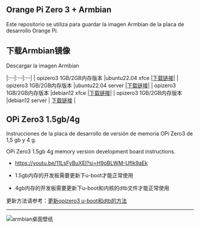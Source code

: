## Orange Pi Zero 3 + Armbian
Este repositorio se utiliza para guardar la imagen Armbian de la placa de desarrollo Orange Pi.
## 下载Armbian镜像
Descargar la imagen Armbian

|:--|:--|:--|
| opizero3 1GB/2GB内存版本 |ubuntu22.04 xfce |[下载链接](https://github.com/leeboby/armbian-images/releases/download/opizero3/Armbian_23.08.0-trunk_Orangepizero3_jammy_current_6.1.31_xfce_desktop-1GB-2GB.img.xz)|
| opizero3 1GB/2GB内存版本 |ubuntu22.04 server |[下载链接](https://github.com/leeboby/armbian-images/releases/download/opizero3/Armbian_23.08.0-trunk_Orangepizero3_jammy_current_6.1.31-1GB-2GB.img.xz)|
| opizero3 1GB/2GB内存版本 |debian12 xfce |[下载链接](https://github.com/leeboby/armbian-images/releases/download/opizero3/Armbian_23.08.0-trunk_Orangepizero3_bookworm_current_6.1.31_xfce_desktop-1GB-2GB.img.xz)|
| opizero3 1GB/2GB内存版本 |debian12 server | [下载链接](https://github.com/leeboby/armbian-images/releases/download/opizero3/Armbian_23.08.0-trunk_Orangepizero3_bookworm_current_6.1.31-1GB-2GB.img.xz) |

## OPi Zero3 1.5gb/4g
Instrucciones de la placa de desarrollo de versión de memoria OPi Zero3 de 1,5 gb y 4 g.

OPi Zero3 1.5gb 4g memory version development board instructions.

- https://youtu.be/11LsFyBuXEI?si=H9oBLWM-UfIk9aEk

- 1.5gb内存的开发板需要更新下u-boot才能正常使用
- 4gb内存的开发板需要更新下u-boot和内核的dtb文件才能正常使用

更新方法请参考：[更新opizero3 u-boot和dtb的方法](https://github.com/leeboby/opizero3-uboot-dtb) 

---
![armbian桌面壁纸](https://github.com/leeboby/armbian-images/blob/main/pictures/1.png)

